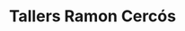 ---
title: "Tallers Ramon Cercós"
url: /la-fuliola/tallers-ramon-cercos/
shop: reparación de automóviles
---